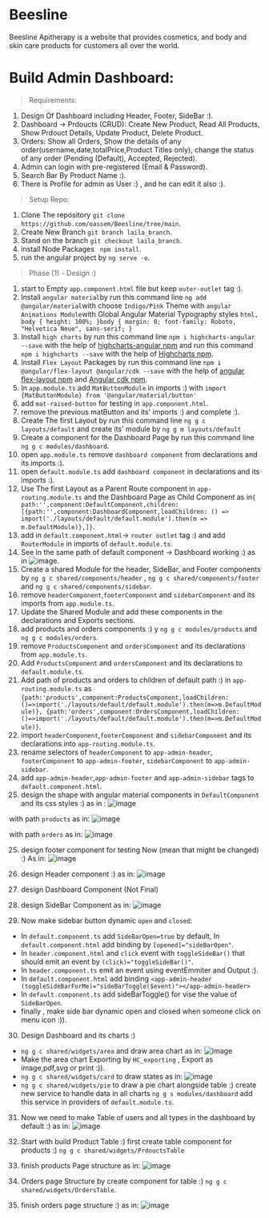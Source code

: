 # Beesline
Beesline Apitherapy is a website that provides cosmetics, and body and skin care products for customers all over the world.

# Build Admin Dashboard:

> Requirements:
 1. Design Of Dashboard including Header, Footer, SideBar :).
 2. Dashboard -> Prdoucts (CRUD): Create New Product, Read All Products, Show Prdouct Details, Update Product, Delete Product.
 3. Orders: Show all Orders, Show the details of any order(username,date,totalPrice,Product Titles only), change the status of any order (Pending (Default), Accepted, Rejected).
 4. Admin can login with pre-registered (Email & Password).
 5. Search Bar By Product Name :).
 6. There is Profile for admin as User :) , and he can edit it also :).
 
> Setup Repo:
 1. Clone The repository `git clone https://github.com/oassem/Beesline/tree/main`.
 2. Create New Branch `git branch laila_branch`.
 3. Stand on the branch `git checkout laila_branch`.
 4. install Node Packages ` npm install`.
 5. run the angular project by `ng serve -o`.
 
> Phase (1) - Design :)
  1. start to Empty `app.component.html` file but keep `outer-outlet` tag :).
  2. Install `angular material`by run this command line `ng add @angular/material`with choose `Indigo/Pink` Theme with `angular Animations Module`with Global Angular Material Typography styles `html, body { height: 100%; }body { margin: 0; font-family: Roboto, "Helvetica Neue", sans-serif; }`
  3. Install `high charts` by run this command line `npm i highcharts-angular --save` with the help of [highcharts-angular npm](https://www.npmjs.com/package/highcharts-angular) and run this command `npm i highcharts --save` with the help of [Highcharts npm](https://www.npmjs.com/package/highcharts).
  4. Install `Flex Layout` Packages by run this command line `npm i @angular/flex-layout @angular/cdk --save` with the help of [angular flex-layout npm](https://www.npmjs.com/package/@angular/flex-layout) and [Angular cdk npm](https://www.npmjs.com/package/@angular/cdk).
  5. In `app.module.ts` add `MatButtonModule` in imports :) with `import {MatButtonModule} from '@angular/material/button'`
  6. add `mat-raised-button` for testing in `app.component.html`.
  7. remove the previous matButton and its' imports :) and complete :).
  8. Create The first Layout by run this command line `ng g c layouts/default` and create its' module by `ng g m layouts/default`
  9. Create a component for the Dashboard Page by run this command line `ng g c modules/dashboard`.
  10. open `app.module.ts` remove `dashboard component` from declarations and its imports :).
  11. open `default.module.ts` add `dashboard component` in declarations and its imports :).
  12. Use The first Layout as a Parent Route component in `app-routing.module.ts` and the Dashboard Page as Child Component as in`{ path:'',component:DefaultComponent,children:[{path:'',component:DashboardComponent,loadChildren: () => import('./layouts/default/default.module').then(m => m.DefaultModule)},]}`.
  13. add in `default.component.html`-> `router outlet` tag :) and add `RouterModule` in imports of `default.module.ts`.
  14. See in the same path of default component -> Dashboard working :) as in ![image](src/assets/dashboardWorking.jpg).
  15. Create a shared Module for the header, SideBar, and Footer components by `ng g c shared/components/header` , `ng g c shared/components/footer` and `ng g c shared/components/sidebar`.
  16. remove `headerComponent`,`footerComponent` and `sidebarComponent` and its imports from `app.module.ts`.
  16. Update the Shared Module and add these components in the declarations and Exports sections.
  17. add products and orders components :) y `ng g c modules/products` and `ng g c modules/orders`.
  18. remove `ProductsComponent` and `ordersComponent` and its declarations from `app.module.ts`.
  19. Add `ProductsComponent` and `ordersComponent` and its declarations to `default.module.ts`.
  20. Add path of products and orders to children of default path :) in `app-routing.module.ts` as  `{path:'products',component:ProductsComponent,loadChildren:()=>import('./layouts/default/default.module').then(m=>m.DefaultModule)}, {path:'orders',component:OrdersComponent,loadChildren:()=>import('./layouts/default/default.module').then(m=>m.DefaultModule)}`.
  21. import `headerComponent`,`footerComponent` and `sidebarComponent` and its declarations into `app-routing.module.ts`.
  22. rename selectors of `headerComponent` to `app-admin-header`, `footerComponent` to `app-admin-footer`, `sidebarComponent` to `app-admin-sidebar`.
  23. add `app-admin-header`,`app-admin-footer` and `app-admin-sidebar` tags to `default.component.html`.
  24. design the shape with angular material components in `DefaultComponent` and its css styles :) as in : 
   ![image](src/assets/structureofDefaultComponent.png)

   with path `products` as in:
   ![image](src/assets/structureofDefaultComponentWithPathProducts.png)

   with path `orders` as in:
   ![image](src/assets/structureofDefaultComponentWithPathOrders.png)
  
  25. design footer component for testing Now (mean that might be changed) :) As in:
   ![image](src/assets/DesignFooter.png)

  26. design Header component :) as in:
   ![image](src/assets/HeaderStructure.png)

  27. design Dashboard Component (Not Final) 
 
  28. design SideBar Component as in: 
   ![image](src/assets/SideBarDesignWithDashboard.png)

  29. Now make sidebar button dynamic `open` and `closed`: 
   - In `default.component.ts` add `SideBarOpen=true` by default, In `default.component.html` add binding  by `[opened]="sideBarOpen"`.
   - In `header.component.html` and `click` event with `toggleSideBar()` that should emit an event by `(click)="toggleSideBar()"`.
   - In `header.component.ts` emit an event using eventEmmiter and Output :).
   - In `default.component.html` add binding `<app-admin-header (toggleSideBarForMe)="sideBarToggle($event)"></app-admin-header>`
   - In `default.component.ts` add sideBarToggle() for vise the value of `SideBarOpen`.
   - finally , make side bar dynamic open and closed when someone click on menu icon :)).
 
 30. Design Dashboard and its charts :) 
   - `ng g c shared/widgets/area` and draw area chart as in:
     ![image](src/assets/AreaCharts.png)
   - Make the area chart Exporting by `HC_exporting` , Export as image,pdf,svg or print :)).
   - `ng g c shared/widgets/card` to draw states as in:
     ![image](src/assets/StatsCards.png)
   - `ng g c shared/widgets/pie` to draw a pie chart alongside table :) create new service to handle data in all charts `ng g s modules/dashboard` add this service in providers of `default.module.ts`.
    
  31. Now we need to make Table of users and all types in the dashboard by default :) as in: 
    ![image](./src/assets/DashboardFinish.png)
  
  32. Start with build Product Table :) first create table component for products :) `ng g c shared/widgets/PrdouctsTable`

  33. finish products Page structure as in:
   ![image](./src/assets/ProductsPage.png)

  34. Orders page Structure by create component for table :) `ng g c shared/widgets/OrdersTable`.

  35. finish orders page structure :)  as in:
   ![image](./src/assets/OrdersStructure.png)



 

